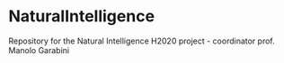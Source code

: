 # NaturalIntelligence
Repository for the Natural Intelligence H2020 project - coordinator prof. Manolo Garabini
